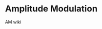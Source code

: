 # Amplitude Modulation

[AM wiki](https://zh.wikipedia.org/wiki/%E6%8C%AF%E5%B9%85%E8%AA%BF%E8%AE%8A)